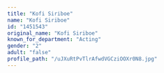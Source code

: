 ```yaml
---
title: "Kofi Siriboe"
name: "Kofi Siriboe"
id: "1451543"
original_name: "Kofi Siriboe"
known_for_department: "Acting"
gender: "2"
adult: "false"
profile_path: "/uJXuRtPvTlrAfwdVGCziOOXr0N8.jpg"
---
```

